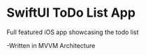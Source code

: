 # SwiftUI ToDo List App

Full featured iOS app showcasing the todo list

-Written in MVVM Architecture
